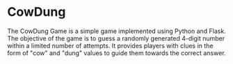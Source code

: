 # CowDung
The CowDung Game is a simple game implemented using Python and Flask. The objective of the game is to guess a randomly generated 4-digit number within a limited number of attempts. It provides players with clues in the form of "cow" and "dung" values to guide them towards the correct answer.
